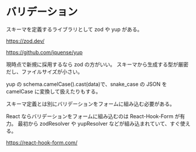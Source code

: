 # バリデーション

スキーマを定義するライブラリとして zod や yup がある。

https://zod.dev/

https://github.com/jquense/yup

現時点で新規に採用するなら zod の方がいい。
スキーマから生成する型が厳密だし、ファイルサイズが小さい。

yup の schema.camelCase().cast(data)で、snake_case の JSON を camelCase に変換して扱えたりもする。

スキーマ定義とは別にバリデーションをフォームに組み込む必要がある。

React ならバリデーションをフォームに組み込むのは React-Hook-Form が有力。
最初から zodResolver や yupResolver などが組み込まれていて、すぐ使える。

https://react-hook-form.com/
